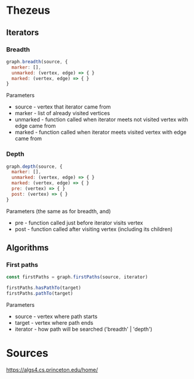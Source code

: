 # Thezeus

## Iterators

### Breadth

```javascript
graph.breadth(source, {
  marker: [],
  unmarked: (vertex, edge) => { }
  marked: (vertex, edge) => { }
}
```

Parameters
* source - vertex that iterator came from
* marker - list of already visited vertices
* unmarked - function called when iterator meets not visited vertex with edge came from
* marked - function called  when iterator meets visited vertex with edge came from

### Depth

```javascript
graph.depth(source, {
  marker: [],
  unmarked: (vertex, edge) => { }
  marked: (vertex, edge) => { }
  pre: (vertex) => { }
  post: (vertex) => { }
}
```

Parameters (the same as for breadth, and)
* pre - function called just before iterator visits vertex
* post - function called after visiting vertex (including its children)

## Algorithms

### First paths

```javascript
const firstPaths = graph.firstPaths(source, iterator)

firstPaths.hasPathTo(target)
firstPaths.pathTo(target)
```

Parameters 
* source - vertex where path starts
* target - vertex where path ends
* iterator - how path will be searched ('breadth' | 'depth')

# Sources
https://algs4.cs.princeton.edu/home/